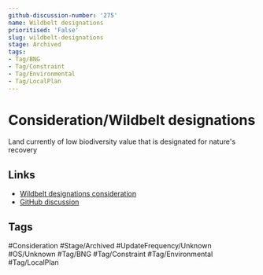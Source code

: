 ```yaml
---
github-discussion-number: '275'
name: Wildbelt designations
prioritised: 'False'
slug: wildbelt-designations
stage: Archived
tags:
- Tag/BNG
- Tag/Constraint
- Tag/Environmental
- Tag/LocalPlan
---
```


# Consideration/Wildbelt designations

Land currently of low biodiversity value that is designated for nature's recovery

## Links

* [Wildbelt designations consideration](https://design.planning.data.gov.uk/planning-consideration/wildbelt-designations)
* [GitHub discussion](https://github.com/digital-land/data-standards-backlog/discussions/275)

## Tags

#Consideration #Stage/Archived #UpdateFrequency/Unknown #OS/Unknown #Tag/BNG #Tag/Constraint #Tag/Environmental #Tag/LocalPlan